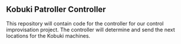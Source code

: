 ## Kobuki Patroller Controller

This repository will contain code for the controller for our control improvisation project. The controller will determine and send the next locations for the Kobuki machines.